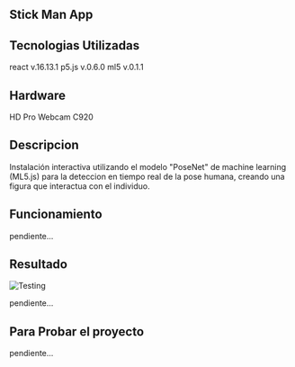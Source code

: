 ## Stick Man App


## Tecnologias Utilizadas

react v.16.13.1
p5.js v.0.6.0
ml5 v.0.1.1

## Hardware

HD Pro Webcam C920

## Descripcion

Instalación interactiva utilizando el modelo "PoseNet" de machine learning (ML5.js) para la deteccion en tiempo real de la pose humana, creando una figura que interactua con el individuo.  

## Funcionamiento

pendiente...

## Resultado

![Testing](https://res.cloudinary.com/jaacker25/image/upload/c_scale,w_900/v1588126245/94767632_10216729829694481_4231131355993341952_o_xsiscs.jpg)

pendiente...


## Para Probar el proyecto

pendiente...
